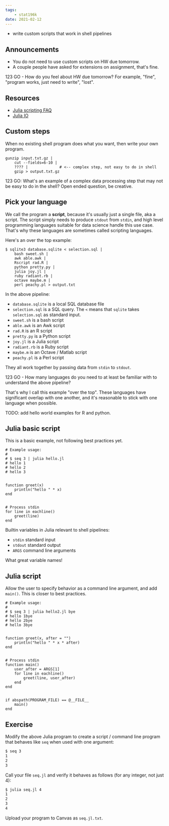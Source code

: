 ```yaml
---
tags:
    - stat196k
date: 2021-02-12
---
```


- write custom scripts that work in shell pipelines


## Announcements

- You do not need to use custom scripts on HW due tomorrow.
- A couple people have asked for extensions on assignment, that's fine.

123 GO - How do you feel about HW due tomorrow?
For example, "fine", "program works, just need to write", "lost".


## Resources

- [Julia scripting FAQ](https://docs.julialang.org/en/v1/manual/faq/#man-scripting)
- [Julia IO](https://docs.julialang.org/en/v1/base/io-network/)


## Custom steps

When no existing shell program does what you want, then write your own program.

```
gunzip input.txt.gz |
    cut --fields=6-10 |
    ???? |              # <-- complex step, not easy to do in shell
    gzip > output.txt.gz
```

123 GO: What's an example of a complex data processing step that may not be easy to do in the shell?
Open ended question, be creative.


## Pick your language

We call the program a __script__, because it's usually just a single file, aka a script.
The script simply needs to produce `stdout` from `stdin`, and high level programming languages suitable for data science handle this use case.
That's why these languages are sometimes called scripting languages.

Here's an over the top example:

```
$ sqlite3 database.sqlite < selection.sql |
    bash sweet.sh |
    awk able.awk |
    Rscript rad.R |
    python pretty.py |
    julia joy.jl |
    ruby radiant.rb |
    octave maybe.m |
    perl peachy.pl > output.txt
```

In the above pipeline:

- `database.sqlite` is a local SQL database file
- `selection.sql` is a SQL query. The `<` means that `sqlite` takes `selection.sql` as standard input.
- `sweet.sh` is a bash script
- `able.awk` is an Awk script
- `rad.R` is an R script
- `pretty.py` is a Python script
- `joy.jl` is a Julia script
- `radiant.rb` is a Ruby script
- `maybe.m` is an Octave / Matlab script
- `peachy.pl` is a Perl script

They all work together by passing data from `stdin` to `stdout`.

123 GO - How many languages do you need to at least be familiar with to understand the above pipeline?

That's why I call this example "over the top".
These languages have significant overlap with one another, and it's reasonable to stick with one language when possible.


TODO: add hello world examples for R and python.


## Julia basic script

This is a basic example, not following best practices yet.

```
# Example usage:
#
# $ seq 3 | julia hello.jl
# hello 1
# hello 2
# hello 3


function greet(x)
    println("hello " * x)
end


# Process stdin
for line in eachline()
    greet(line)
end
```

Builtin variables in Julia relevant to shell pipelines:

- `stdin` standard input
- `stdout` standard output
- `ARGS` command line arguments

What great variable names!


## Julia script

Allow the user to specify behavior as a command line argument, and add `main()`.
This is closer to best practices.

```
# Example usage:
#
# $ seq 3 | julia hello2.jl bye
# hello 1bye
# hello 2bye
# hello 3bye


function greet(x, after = "")
    println("hello " * x * after)
end


# Process stdin
function main()
    user_after = ARGS[1]
    for line in eachline()
        greet(line, user_after)
    end
end


if abspath(PROGRAM_FILE) == @__FILE__
    main()
end
```


## Exercise

Modify the above Julia program to create a script / command line program that behaves like `seq` when used with one argument:

```bash
$ seq 3
1
2
3
```

Call your file `seq.jl` and verify it behaves as follows (for any integer, not just 4):

```bash
$ julia seq.jl 4
1
2
3
4
```

Upload your program to Canvas as `seq.jl.txt`.
